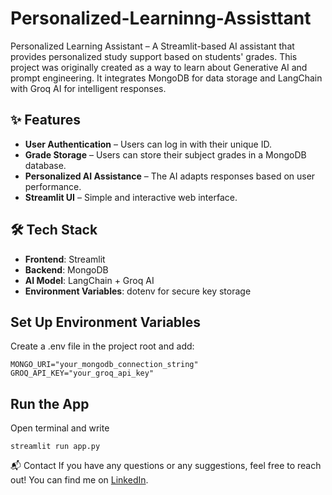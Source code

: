 # Personalized-Learninng-Assisttant
Personalized Learning Assistant – A Streamlit-based AI assistant that provides personalized study support based on students' grades. This project was originally created as a way to learn about Generative AI and prompt engineering. It integrates MongoDB for data storage and LangChain with Groq AI for intelligent responses.

## ✨ Features
- **User Authentication** – Users can log in with their unique ID.
- **Grade Storage** – Users can store their subject grades in a MongoDB database.
- **Personalized AI Assistance** – The AI adapts responses based on user performance.
- **Streamlit UI** – Simple and interactive web interface.

## 🛠️ Tech Stack
- **Frontend**: Streamlit
- **Backend**: MongoDB
- **AI Model**: LangChain + Groq AI
- **Environment Variables**: dotenv for secure key storage

## Set Up Environment Variables
Create a .env file in the project root and add:
```
MONGO_URI="your_mongodb_connection_string"
GROQ_API_KEY="your_groq_api_key"
```

## Run the App
Open terminal and write
```
streamlit run app.py
```

📬 Contact
If you have any questions or any suggestions, feel free to reach out! You can find me on [LinkedIn](https://www.linkedin.com/in/paramita-debbarma-810a8230a/).
